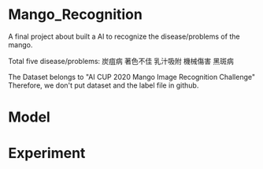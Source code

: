 # Mango_Recognition
A final project about built a AI to recognize the disease/problems of the mango.

Total five disease/problems:
  炭疽病 著色不佳 乳汁吸附 機械傷害 黑斑病

The Dataset belongs to "AI CUP 2020 Mango Image Recognition Challenge"
Therefore, we don't put dataset and the label file in github.

# Model


# Experiment
